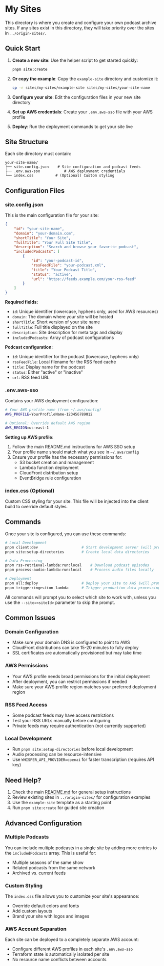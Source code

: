 # My Sites

This directory is where you create and configure your own podcast archive sites. If any sites exist in this directory, they will take priority over the sites in `../origin-sites/`.

## Quick Start

1. **Create a new site**: Use the helper script to get started quickly:
   ```bash
   pnpm site:create
   ```

2. **Or copy the example**: Copy the `example-site` directory and customize it:
   ```bash
   cp -r sites/my-sites/example-site sites/my-sites/your-site-name
   ```

3. **Configure your site**: Edit the configuration files in your new site directory

4. **Set up AWS credentials**: Create your `.env.aws-sso` file with your AWS profile

5. **Deploy**: Run the deployment commands to get your site live

## Site Structure

Each site directory must contain:

```
your-site-name/
├── site.config.json    # Site configuration and podcast feeds
├── .env.aws-sso           # AWS deployment credentials
└── index.css          # (Optional) Custom styling
```

## Configuration Files

### site.config.json

This is the main configuration file for your site:

```json
{
    "id": "your-site-name",
    "domain": "your-domain.com",
    "shortTitle": "Your Site",
    "fullTitle": "Your Full Site Title",
    "description": "Search and browse your favorite podcast",
    "includedPodcasts": [
        {
            "id": "your-podcast-id",
            "rssFeedFile": "your-podcast.xml",
            "title": "Your Podcast Title",
            "status": "active",
            "url": "https://feeds.example.com/your-rss-feed"
        }
    ]
}
```

**Required fields:**
- `id`: Unique identifier (lowercase, hyphens only, used for AWS resources)
- `domain`: The domain where your site will be hosted
- `shortTitle`: Short version of your site name
- `fullTitle`: Full title displayed on the site
- `description`: Site description for meta tags and display
- `includedPodcasts`: Array of podcast configurations

**Podcast configuration:**
- `id`: Unique identifier for the podcast (lowercase, hyphens only)
- `rssFeedFile`: Local filename for the RSS feed cache
- `title`: Display name for the podcast
- `status`: Either "active" or "inactive"
- `url`: RSS feed URL

### .env.aws-sso

Contains your AWS deployment configuration:

```bash
# Your AWS profile name (from ~/.aws/config)
AWS_PROFILE=YourProfileName-123456789012

# Optional: Override default AWS region
AWS_REGION=us-east-1
```

**Setting up AWS profile:**
1. Follow the main README.md instructions for AWS SSO setup
2. Your profile name should match what you see in `~/.aws/config`
3. Ensure your profile has the necessary permissions for:
   - S3 bucket creation and management
   - Lambda function deployment
   - CloudFront distribution setup
   - EventBridge rule configuration

### index.css (Optional)

Custom CSS styling for your site. This file will be injected into the client build to override default styles.

## Commands

Once your site is configured, you can use these commands:

```bash
# Local Development
pnpm client:dev                    # Start development server (will prompt for site)
pnpm site:setup-directories        # Create local data directories

# Data Processing
pnpm rss-retrieval-lambda:run:local    # Download podcast episodes
pnpm process-audio-lambda:run:local    # Process audio files locally

# Deployment
pnpm all:deploy                    # Deploy your site to AWS (will prompt for site)
pnpm trigger:ingestion-lambda      # Trigger production data processing
```

All commands will prompt you to select which site to work with, unless you use the `--site=<siteId>` parameter to skip the prompt.

## Common Issues

### Domain Configuration
- Make sure your domain DNS is configured to point to AWS
- CloudFront distributions can take 15-20 minutes to fully deploy
- SSL certificates are automatically provisioned but may take time

### AWS Permissions
- Your AWS profile needs broad permissions for the initial deployment
- After deployment, you can restrict permissions if needed
- Make sure your AWS profile region matches your preferred deployment region

### RSS Feed Access
- Some podcast feeds may have access restrictions
- Test your RSS URLs manually before configuring
- Private feeds may require authentication (not currently supported)

### Local Development
- Run `pnpm site:setup-directories` before local development
- Audio processing can be resource-intensive
- Use `WHISPER_API_PROVIDER=openai` for faster transcription (requires API key)

## Need Help?

1. Check the main [README.md](../../README.md) for general setup instructions
2. Review existing sites in `../origin-sites/` for configuration examples
3. Use the `example-site` template as a starting point
4. Run `pnpm site:create` for guided site creation

## Advanced Configuration

### Multiple Podcasts
You can include multiple podcasts in a single site by adding more entries to the `includedPodcasts` array. This is useful for:
- Multiple seasons of the same show
- Related podcasts from the same network
- Archived vs. current feeds

### Custom Styling
The `index.css` file allows you to customize your site's appearance:
- Override default colors and fonts
- Add custom layouts
- Brand your site with logos and images

### AWS Account Separation
Each site can be deployed to a completely separate AWS account:
- Configure different AWS profiles in each site's `.env.aws-sso`
- Terraform state is automatically isolated per site
- No resource name conflicts between accounts